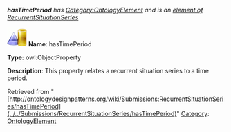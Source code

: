 ___hasTimePeriod__ has [Category:OntologyElement](../../Category/OntologyElement "Category:OntologyElement") and is an [element of](../../Property/ElementOf "Property:ElementOf") [RecurrentSituationSeries](../../Submissions/RecurrentSituationSeries "Submissions:RecurrentSituationSeries")_


  




[![ObjectProperty](../../images/thumb/c/c3/ObjectProperty.gif/45px-ObjectProperty.gif)](../../Image/ObjectProperty.gif "ObjectProperty")
__Name__: hasTimePeriod 


__Type:__ owl:ObjectProperty 


__Description__: This property relates a recurrent situation series to a time period. 





Retrieved from "[http://ontologydesignpatterns.org/wiki/Submissions:RecurrentSituationSeries/hasTimePeriod](../../Submissions/RecurrentSituationSeries/hasTimePeriod)"
 [Category](http://ontologydesignpatterns.org/wiki/Special:Categories "Special:Categories"): [OntologyElement](../../Category/OntologyElement "Category:OntologyElement")